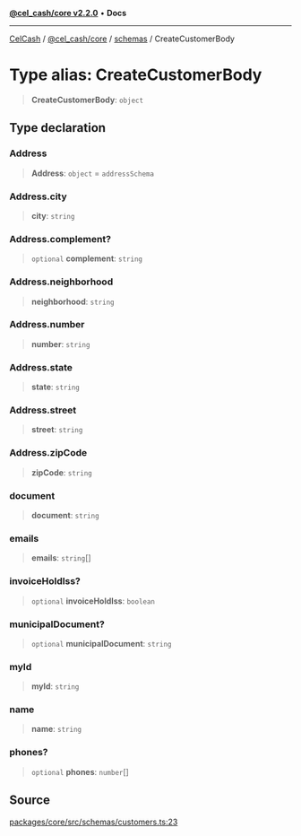 [**@cel_cash/core v2.2.0**](../../README.md) • **Docs**

***

[CelCash](../../../../packages.md) / [@cel\_cash/core](../../README.md) / [schemas](../README.md) / CreateCustomerBody

# Type alias: CreateCustomerBody

> **CreateCustomerBody**: `object`

## Type declaration

### Address

> **Address**: `object` = `addressSchema`

### Address.city

> **city**: `string`

### Address.complement?

> `optional` **complement**: `string`

### Address.neighborhood

> **neighborhood**: `string`

### Address.number

> **number**: `string`

### Address.state

> **state**: `string`

### Address.street

> **street**: `string`

### Address.zipCode

> **zipCode**: `string`

### document

> **document**: `string`

### emails

> **emails**: `string`[]

### invoiceHoldIss?

> `optional` **invoiceHoldIss**: `boolean`

### municipalDocument?

> `optional` **municipalDocument**: `string`

### myId

> **myId**: `string`

### name

> **name**: `string`

### phones?

> `optional` **phones**: `number`[]

## Source

[packages/core/src/schemas/customers.ts:23](https://github.com/Pyxlab/celcash/blob/f7cdc752c29f8a0dcef033e212602412d2050afc/packages/core/src/schemas/customers.ts#L23)
